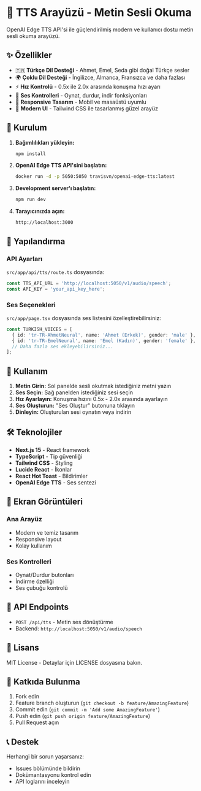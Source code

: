 # 🎤 TTS Arayüzü - Metin Sesli Okuma

OpenAI Edge TTS API'si ile güçlendirilmiş modern ve kullanıcı dostu metin sesli okuma arayüzü.

## ✨ Özellikler

- 🇹🇷 **Türkçe Dil Desteği** - Ahmet, Emel, Seda gibi doğal Türkçe sesler
- 🌍 **Çoklu Dil Desteği** - İngilizce, Almanca, Fransızca ve daha fazlası
- ⚡ **Hız Kontrolü** - 0.5x ile 2.0x arasında konuşma hızı ayarı
- 🎵 **Ses Kontrolleri** - Oynat, durdur, indir fonksiyonları
- 📱 **Responsive Tasarım** - Mobil ve masaüstü uyumlu
- 🎨 **Modern UI** - Tailwind CSS ile tasarlanmış güzel arayüz

## 🚀 Kurulum

1. **Bağımlılıkları yükleyin:**
   ```bash
   npm install
   ```

2. **OpenAI Edge TTS API'sini başlatın:**
   ```bash
   docker run -d -p 5050:5050 travisvn/openai-edge-tts:latest
   ```

3. **Development server'ı başlatın:**
   ```bash
   npm run dev
   ```

4. **Tarayıcınızda açın:**
   ```
   http://localhost:3000
   ```

## 🔧 Yapılandırma

### API Ayarları

`src/app/api/tts/route.ts` dosyasında:

```typescript
const TTS_API_URL = 'http://localhost:5050/v1/audio/speech';
const API_KEY = 'your_api_key_here';
```

### Ses Seçenekleri

`src/app/page.tsx` dosyasında ses listesini özelleştirebilirsiniz:

```typescript
const TURKISH_VOICES = [
  { id: 'tr-TR-AhmetNeural', name: 'Ahmet (Erkek)', gender: 'male' },
  { id: 'tr-TR-EmelNeural', name: 'Emel (Kadın)', gender: 'female' },
  // Daha fazla ses ekleyebilirsiniz...
];
```

## 📝 Kullanım

1. **Metin Girin:** Sol panelde sesli okutmak istediğiniz metni yazın
2. **Ses Seçin:** Sağ panelden istediğiniz sesi seçin
3. **Hız Ayarlayın:** Konuşma hızını 0.5x - 2.0x arasında ayarlayın
4. **Ses Oluşturun:** "Ses Oluştur" butonuna tıklayın
5. **Dinleyin:** Oluşturulan sesi oynatın veya indirin

## 🛠️ Teknolojiler

- **Next.js 15** - React framework
- **TypeScript** - Tip güvenliği
- **Tailwind CSS** - Styling
- **Lucide React** - İkonlar
- **React Hot Toast** - Bildirimler
- **OpenAI Edge TTS** - Ses sentezi

## 📱 Ekran Görüntüleri

### Ana Arayüz
- Modern ve temiz tasarım
- Responsive layout
- Kolay kullanım

### Ses Kontrolleri
- Oynat/Durdur butonları
- İndirme özelliği
- Ses çubuğu kontrolü

## 🔗 API Endpoints

- `POST /api/tts` - Metin ses dönüştürme
- Backend: `http://localhost:5050/v1/audio/speech`

## 📄 Lisans

MIT License - Detaylar için LICENSE dosyasına bakın.

## 🤝 Katkıda Bulunma

1. Fork edin
2. Feature branch oluşturun (`git checkout -b feature/AmazingFeature`)
3. Commit edin (`git commit -m 'Add some AmazingFeature'`)
4. Push edin (`git push origin feature/AmazingFeature`)
5. Pull Request açın

## 📞 Destek

Herhangi bir sorun yaşarsanız:
- Issues bölümünde bildirin
- Dokümantasyonu kontrol edin
- API loglarını inceleyin
